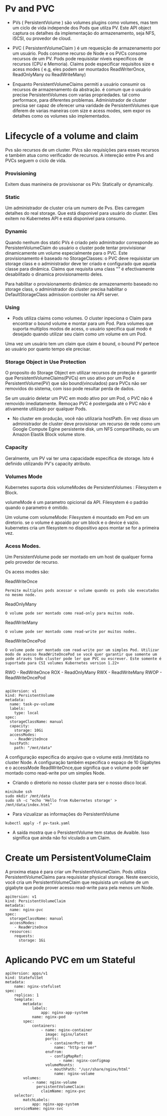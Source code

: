 # Pv and PVC

- PVs ( PersistentVolume ) são volumes plugins como volumes,
mas tem um ciclo de vida independe dos Pods que utilza PV.
Este API object captura os detalhes da implementação do armazenamento, seja NFS, iSCSI, ou provedor de cloud.

- PVC ( PersistentVolumeClaim ) é um requesição de armazenamento
por um usuário. Pods consome recurso de Node e os PVCs consome
recursos de um PV. Pods pode requisistar níveis específicos de recursos (CPU e Memoria). Claims pode especificar requisitos size e acess modes ( e.g, eles podem ser mountados ReadWriterOnce, ReadOnlyMany ou ReadWriteMany)

- Enquanto PersistentVolumeClaims permiti a usuário consumir os recursos de armazenamento da abstração. é comum que o usuário precise PersistentVolumes com varias propriedades. tal como performace, para diferentes problemas. Administrador de cluster precisa ser capaz de oferecer uma varidade de PersistentVolumes que diferem de varias maneiras com size e acess modes, sem expor os detalhes como os volumes são implementados.

# Lifecycle of a volume and claim

Pvs são recursos de um cluster. PVcs são requisições para esses recursos e também atua como verificador de recursos. A intereção 
entre Pvs and PVCs seguem o ciclo de vida.

### Provisioning 

Exitem duas manineira de provisisonar os PVs: Statically or dynamically.

### Static 

Um administrador de cluster cria um numero de Pvs. Eles carregam detalhes do real storage. Que está disponivel para usuário do cluster. Eles exitem no Kubernetes API e está disponível para consumo.

### Dynamic

Quando nenhum dos static PVs é criado pelo adminitrador corresponde ao PersistenVolumeClaim do usuário o cluster pode tentar provivisionar dinamicamente um volume especialmente para o PVC. Este provisionamento é baseado no StorageClasses: o PVC deve requisistar um storage class e o administrador deve ter criado e configurado que aquela classe para dinâmica. Claims que requisita uma class "" é efectivamente desabilitado o dinamica provisionamento deles.

Para habilitar o provisionamento dinâmico de armazenamento baseado no storage class, o administrador do cluster precisa habilitar o DefaultStorageClass admission controler na API server. 

### Using 
 
 - Pods utiliza claims como volumes. O cluster inpeciona o Claim para encontrar o bound volume e montar para um Pod. Para volumes que suporta multiplos modos de acess, o usuário specifica qual modo é desejado quando utilizar seu claim como um volume em um Pod.

 Uma vez um usuário tem um claim que claim é bound, o bound PV pertece ao usuário por quanto tempo ele precisar.

 ### Storage Object in Use Protection

O proposito do Storage Object em utilizar recursos de proteção  é garantir que PersistentVolumeClaims(PVCs) em uso ativo por um Pod e PersistentVolume(PV) que são bound(vinculados) para PVCs não ser removidos do sistema, com isso pode resultar perda de dados.

Se um usuário deletar um PVC em modo ativo por um Pod, o PVC não é removido imediatamente. Remoçao PVC é postergada até o PVC não é ativamente utilizado por qualquer Pods. 


- No cluster em produção, você não utilizaria hostPath. Em vez disso um administrador de cluster deve provisionar um recurso de rede como um Google Compute Egine persistente disk, um NFS compartilhado, ou um Amazon Elastik Block volume store. 


### Capacity 

Geralmente, um PV vai ter uma capacidade especifica de storage. Isto é definido utilizando PV's capacity atributo.

### Volumes Mode

Kubernetes suporta dois volumeModes de PersistentVolumes : Filesystem e Block.

volumeMode é um parametro opicional da API. Filesystem é o padrão quando o parametro é omitido.

Um volume com volumeMode: Filesystem é mountado em Pod  em um diretorio. se o volume é apoaido por um block e o device é vazio. kubernetes cria um filesystem no dispositivo apos montar se for a primeira vez.

### Acess Modes.

Um PersistentVolume pode ser montado em um host de qualquer forma pelo provedor de recurso.

Os acess modes são:

ReadWriteOnce

    Permite multiples pods acessar o volume quando os pods são executados no mesmo node.

ReadOnlyMany

    O volume pode ser montado como read-only para muitos node.

ReadWriteMany

    O volume pode ser montado como read-write por muitos nodes.

ReadWriteOncePod

    O volume pode ser montado com read-write por um simples Pod. Utilizar modo de acesso ReadWriteOncePod se você quer garantir que somente um pode através todo cluster pode ler que PVC ou escrever. Este somente é suportado para CSI volumes Kubernetes version 1.22+

RWO - RedWriteOnce
ROX - ReadOnlyMany
RWX - ReadWriteMany
RWOP - ReadWriteOncePod 

```

apiVersion: v1
kind: PersistentVolume
metadata:
  name: task-pv-volume
  labels:
    type: local
spec:
  storageClassName: manual
  capacity:
    storage: 10Gi
  accessModes:
    - ReadWriteOnce
  hostPath:
    path: "/mnt/data"
```
A configuração especifica do arquivo que o volume está /mnt/data no cluster Node. A configuração também especifica o espaço de 10 Gigabytes e o accessMode ReadWriteOnce,que significa que o volume pode ser montado como read-write por um simples Node.

- Criando o diretorio no nosso cluster para ser o nosso disco local.

```
minikube ssh
sudo mkdir /mnt/data
sudo sh -c "echo 'Hello from Kubernetes storage' > /mnt/data/index.html"
```

- Para vizualizar as informações do PersistentVolume

```
kubectl apply -f pv-task.yaml
```

- A saída mostra que o PersistentVolume tem status de Avaible. Isso significa que ainda não foi vículado a um Claim.

# Create um PersistentVolumeClaim

A proxima etapa é para criar um PersistentVolumeClaim. Pods utiliza PersistentVolumeClaims para requisistar physical storage. Neste exercicio, você cria um PersistentVolumeClaim que requisista um volume de um gigabyte que pode prover acesso read-write para pela menos um Node.


```
apiVersion: v1
kind: PersistentVolumeClaim
metadata:
  name: nginx-pvc
spec:
  storageClassName: manual
  accessModes:
    - ReadWriteOnce
  resources:
    requests:
      storage: 1Gi
```

# Aplicando PVC em um Stateful

```
apiVersion: apps/v1
kind: StatefulSet
metadata:
    name: nginx-stefulset
spec:
    replicas: 1
    template:
        metadata: 
            labels:
                app: nginx-app-system
            name: nginx-pod
        spec:
            containers:
                - name: nginx-container
                  image: nginx/latest
                  ports: 
                    - containerPort: 80
                      name: "http-server"
                  envFrom:
                    - configMapRef:
                        - name: nginx-configmap
                  volumeMounts:
                    - mouthPath: "/usr/share/nginx/html"
                      name: nginx-volume
        volumes:
            - name: nginx-volume
              persistentVolumeClaim:
                claimName: nginx-pvc
    selector:
        matchLabels:
            app: nginx-app-system
    serviceName: nginx-svc
```
